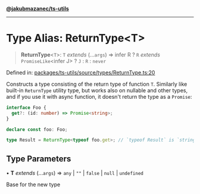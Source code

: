 [**@jakubmazanec/ts-utils**](../README.md)

---

# Type Alias: ReturnType\<T\>

> **ReturnType**\<`T`\>: `T` _extends_ (...`args`) => infer R ? `R` _extends_ `PromiseLike`\<infer
> J\> ? `J` : `R` : `never`

Defined in:
[packages/ts-utils/source/types/ReturnType.ts:20](https://github.com/jakubmazanec/tools/blob/4a8f82fa13ce52bb52e412e9ac98b543cce14fc2/packages/ts-utils/source/types/ReturnType.ts#L20)

Constructs a type consisting of the return type of function `T`. Similarly like built-in
`ReturnType` utility type, but works also on nullable and other types, and if you use it with async
function, it doesn't return the type as a `Promise`:

```TypeScript
interface Foo {
  get?: (id: number) => Promise<string>;
}

declare const foo: Foo;

type Result = ReturnType<typeof foo.get>; // `typeof Result` is `string`
```

## Type Parameters

• **T** _extends_ (...`args`) => `any` \| `""` \| `false` \| `null` \| `undefined`

Base for the new type
